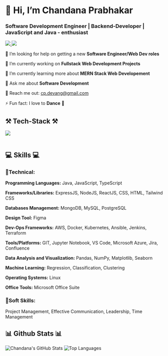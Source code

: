 <h1 align="left"> 👋 Hi, I’m Chandana Prabhakar </h1>
<h3 align="left">Software Development Engineer | Backend-Developer | JavaScript and Java - enthusiast</h3>
<div align="left"> 
  <a href="mailto:cp.devang@gmail.com" target="_blank">
    <img src="https://img.shields.io/badge/Gmail-D14836?style=for-the-badge&logo=gmail&logoColor=white" target="_blank" />
  </a> 
  <a href="https://www.linkedin.com/in/chandana-prabhakar/" target="_blank">
    <img src="https://img.shields.io/badge/LinkedIn-0077B5?style=for-the-badge&logo=linkedin&logoColor=white" target="_blank" />
  </a>
</div>

<div align="left">
  
  🤝 I’m looking for help on getting a new **Software Engineer/Web Dev roles**
  
  🔭 I’m currently working on **Fullstack Web Development Projects** 
  
  🌱 I’m currently learning more about **MERN Stack Web Developement**
  
  💬 Ask me about **Software Development**
  
  📧 Reach me out: cp.devang@gmail.com
  
  ⚡ Fun fact: I love to **Dance** 💃

 </div>


<h2 align="left">⚒️ Tech-Stack ⚒️</h2>
<div align="left">
  <img src="https://skillicons.dev/icons?i=react,javascript,vite,html,css,tailwind,nodejs,express,mongodb,postgresql,mysql,aws,docker,kubernetes,jenkins,figma,firebase,postman,github,prometheus,grafana,vscode" />
<br />
</div>

<br/>

<div align="left">
    <h2 align="left">💻 Skills 💻</h2>
        <h3>📕Technical: </h3>
<div>
  
  **Programming Languages:** Java, JavaScript, TypeScript
  
  **Frameworks/Libraries:** ExpressJS, NodeJS, ReactJS, CSS, HTML, Tailwind CSS
  
  **Databases Management:** MongoDB, MySQL, PostgreSQL
  
  **Design Tool:** Figma
  
  **Dev-Ops Frameworks:** AWS, Docker, Kubernetes, Ansible, Jenkins, Terraform
  
  **Tools/Platforms:** GIT, Jupyter Notebook, VS Code, Microsoft Azure, Jira, Confluence
  
  **Data Analysis and Visualization:** Pandas, NumPy, Matplotlib, Seaborn
  
  **Machine Learning:** Regression, Classification, Clustering
  
  **Operating Systems:** Linux
  
  **Office Tools:** Microsoft Office Suite
  
</div>
        <h3>📗Soft Skills:</h3>
        <div>
          Project Management, Effective Communication, Leadership, Time Management
        </div>

 </div>

<h2 align="left">📊 Github Stats 📊</h2>

![Chandana's GitHub Stats](https://github-readme-stats.vercel.app/api?username=ChandanaPrabhakar&show_icons=true&theme=radical)
![Top Languages](https://github-readme-stats.vercel.app/api/top-langs/?username=ChandanaPrabhakar&show_icons=true&theme=radical)

